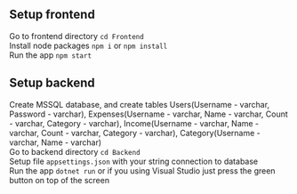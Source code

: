 ## Setup frontend
Go to frontend directory `cd Frontend`  
Install node packages `npm i` or `npm install`  
Run the app `npm start`  

## Setup backend
Create MSSQL database, and create tables Users(Username - varchar, Password - varchar), Expenses(Username - varchar, Name - varchar, Count - varchar, Category - varchar), Income(Username - varchar, Name - varchar, Count - varchar, Category - varchar), Category(Username - varchar, Name - varchar)  
Go to backend directory `cd Backend`  
Setup file `appsettings.json` with your string connection to database  
Run the app `dotnet run` or if you using Visual Studio just press the green button on top of the screen  
